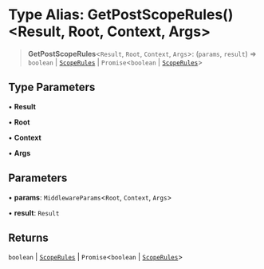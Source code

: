 # Type Alias: GetPostScopeRules()\<Result, Root, Context, Args\>

> **GetPostScopeRules**\<`Result`, `Root`, `Context`, `Args`\>: (`params`, `result`) => `boolean` \| [`ScopeRules`](ScopeRules.md) \| `Promise`\<`boolean` \| [`ScopeRules`](ScopeRules.md)\>

## Type Parameters

• **Result**

• **Root**

• **Context**

• **Args**

## Parameters

• **params**: `MiddlewareParams`\<`Root`, `Context`, `Args`\>

• **result**: `Result`

## Returns

`boolean` \| [`ScopeRules`](ScopeRules.md) \| `Promise`\<`boolean` \| [`ScopeRules`](ScopeRules.md)\>
